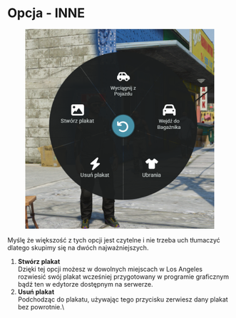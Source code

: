 # Opcja - INNE

<figure><img src="../../.gitbook/assets/inne.png" alt=""><figcaption></figcaption></figure>

Myślę że większość z tych opcji jest czytelne i nie trzeba uch tłumaczyć dlatego skupimy się na dwóch najważniejszych.

1. **Stwórz plakat**\
   Dzięki tej opcji możesz w dowolnych miejscach w Los Angeles rozwiesić swój plakat wcześniej przygotowany w programie graficznym bądź ten w edytorze dostępnym na serwerze.
2. **Usuń plakat**\
   Podchodząc do plakatu, używając tego przycisku zerwiesz dany plakat bez powrotnie.\
